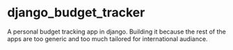 # django_budget_tracker
A personal budget tracking app in django. Building it because the rest of the apps are too generic and too much tailored for international audiance. 
